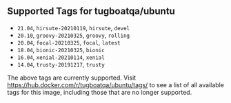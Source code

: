 ## Supported Tags for tugboatqa/ubuntu

* `21.04`, `hirsute-20210119`, `hirsute`, `devel`
* `20.10`, `groovy-20210325`, `groovy`, `rolling`
* `20.04`, `focal-20210325`, `focal`, `latest`
* `18.04`, `bionic-20210325`, `bionic`
* `16.04`, `xenial-20210114`, `xenial`
* `14.04`, `trusty-20191217`, `trusty`

The above tags are currently supported. Visit https://hub.docker.com/r/tugboatqa/ubuntu/tags/ to see a list of all available tags for this image, including those that are no longer supported.
